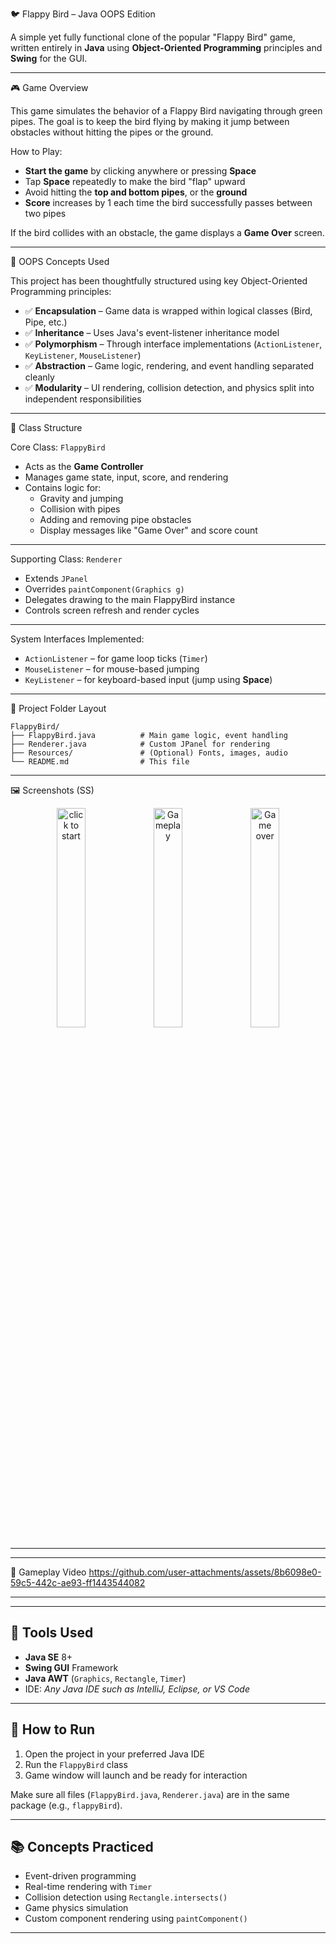 🐦 Flappy Bird – Java OOPS Edition

A simple yet fully functional clone of the popular "Flappy Bird" game, written entirely in **Java** using **Object-Oriented Programming** principles and **Swing** for the GUI.

---

🎮 Game Overview

This game simulates the behavior of a Flappy Bird navigating through green pipes. The goal is to keep the bird flying by making it jump between obstacles without hitting the pipes or the ground.

How to Play:

- **Start the game** by clicking anywhere or pressing **Space**
- Tap **Space** repeatedly to make the bird "flap" upward
- Avoid hitting the **top and bottom pipes**, or the **ground**
- **Score** increases by 1 each time the bird successfully passes between two pipes

If the bird collides with an obstacle, the game displays a **Game Over** screen.

---

🧠 OOPS Concepts Used

This project has been thoughtfully structured using key Object-Oriented Programming principles:

- ✅ **Encapsulation** – Game data is wrapped within logical classes (Bird, Pipe, etc.)
- ✅ **Inheritance** – Uses Java's event-listener inheritance model
- ✅ **Polymorphism** – Through interface implementations (`ActionListener`, `KeyListener`, `MouseListener`)
- ✅ **Abstraction** – Game logic, rendering, and event handling separated cleanly
- ✅ **Modularity** – UI rendering, collision detection, and physics split into independent responsibilities

---

🧱 Class Structure

Core Class: `FlappyBird`
- Acts as the **Game Controller**
- Manages game state, input, score, and rendering
- Contains logic for:
  - Gravity and jumping
  - Collision with pipes
  - Adding and removing pipe obstacles
  - Display messages like "Game Over" and score count

---

Supporting Class: `Renderer`
- Extends `JPanel`
- Overrides `paintComponent(Graphics g)`
- Delegates drawing to the main FlappyBird instance
- Controls screen refresh and render cycles

---

System Interfaces Implemented:
- `ActionListener` – for game loop ticks (`Timer`)
- `MouseListener` – for mouse-based jumping
- `KeyListener` – for keyboard-based input (jump using **Space**)

---

📁 Project Folder Layout

```
FlappyBird/
├── FlappyBird.java          # Main game logic, event handling
├── Renderer.java            # Custom JPanel for rendering
├── Resources/               # (Optional) Fonts, images, audio
└── README.md                # This file
```

---

🖼️ Screenshots (SS)
<p align = "center">
<img src="https://github.com/user-attachments/assets/95b8bf45-0ee6-4481-bbfa-c9ec624175f4" alt="click to start" width="30%">
<img src="https://github.com/user-attachments/assets/06710c80-e23a-4fe8-8161-952681df5b49" alt="Gameplay" width="30%">
<img src="https://github.com/user-attachments/assets/4637cee4-91ab-4d7d-95d3-6339ff438248" alt="Game over" width="30%">
</p>

---

---

🎥 Gameplay Video
https://github.com/user-attachments/assets/8b6098e0-59c5-442c-ae93-ff1443544082

---

---

## 🔨 Tools Used

- **Java SE** 8+
- **Swing GUI** Framework
- **Java AWT** (`Graphics`, `Rectangle`, `Timer`)
- IDE: *Any Java IDE such as IntelliJ, Eclipse, or VS Code*

---

## 🧪 How to Run

1. Open the project in your preferred Java IDE
2. Run the `FlappyBird` class
3. Game window will launch and be ready for interaction

Make sure all files (`FlappyBird.java`, `Renderer.java`) are in the same package (e.g., `flappyBird`).

---

## 📚 Concepts Practiced

- Event-driven programming
- Real-time rendering with `Timer`
- Collision detection using `Rectangle.intersects()`
- Game physics simulation
- Custom component rendering using `paintComponent()`

---
